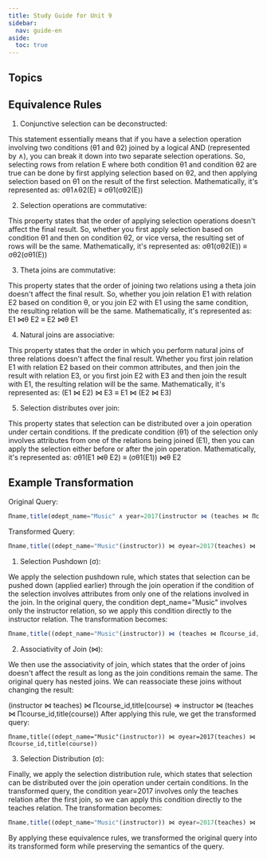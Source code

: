 ```yaml
---
title: Study Guide for Unit 9
sidebar:
  nav: guide-en
aside:
  toc: true
---
```


## Topics

## Equivalence Rules


1. Conjunctive selection can be deconstructed:

This statement essentially means that if you have a selection operation involving two conditions (θ1 and θ2) joined by a logical AND (represented by ∧), you can break it down into two separate selection operations.
So, selecting rows from relation E where both condition θ1 and condition θ2 are true can be done by first applying selection based on θ2, and then applying selection based on θ1 on the result of the first selection.
Mathematically, it's represented as:
σθ1∧θ2(E) ≡ σθ1(σθ2(E))

2. Selection operations are commutative:

This property states that the order of applying selection operations doesn't affect the final result.
So, whether you first apply selection based on condition θ1 and then on condition θ2, or vice versa, the resulting set of rows will be the same.
Mathematically, it's represented as:
σθ1(σθ2(E)) ≡ σθ2(σθ1(E))

3. Theta joins are commutative:

This property states that the order of joining two relations using a theta join doesn't affect the final result.
So, whether you join relation E1 with relation E2 based on condition θ, or you join E2 with E1 using the same condition, the resulting relation will be the same.
Mathematically, it's represented as:
E1 ⋈θ E2 ≡ E2 ⋈θ E1

4. Natural joins are associative:

This property states that the order in which you perform natural joins of three relations doesn't affect the final result.
Whether you first join relation E1 with relation E2 based on their common attributes, and then join the result with relation E3, or you first join E2 with E3 and then join the result with E1, the resulting relation will be the same.
Mathematically, it's represented as:
(E1 ⋈ E2) ⋈ E3 ≡ E1 ⋈ (E2 ⋈ E3)

5. Selection distributes over join:

This property states that selection can be distributed over a join operation under certain conditions.
If the predicate condition (θ1) of the selection only involves attributes from one of the relations being joined (E1), then you can apply the selection either before or after the join operation.
Mathematically, it's represented as:
σθ1(E1 ⋈θ E2) ≡ (σθ1(E1)) ⋈θ E2


## Example Transformation

Original Query:

```javascript
Πname,title(σdept_name="Music" ∧ year=2017(instructor ⋈ (teaches ⋈ Πcourse_id,title(course))))
```
Transformed Query:
```javascript
Πname,title((σdept_name="Music"(instructor)) ⋈ σyear=2017(teaches) ⋈ Πcourse_id,title(course))
```



1. Selection Pushdown (σ):

We apply the selection pushdown rule, which states that selection can be pushed down (applied earlier) through the join operation if the condition of the selection involves attributes from only one of the relations involved in the join.
In the original query, the condition dept_name="Music" involves only the instructor relation, so we apply this condition directly to the instructor relation.
The transformation becomes:
```javascript
Πname,title((σdept_name="Music"(instructor)) ⋈ (teaches ⋈ Πcourse_id,title(course)))
```

2. Associativity of Join (⋈):

We then use the associativity of join, which states that the order of joins doesn't affect the result as long as the join conditions remain the same.
The original query has nested joins. We can reassociate these joins without changing the result:

(instructor ⋈ teaches) ⋈ Πcourse_id,title(course)  =>  instructor ⋈ (teaches ⋈ Πcourse_id,title(course))
After applying this rule, we get the transformed query:

```javascriot
Πname,title((σdept_name="Music"(instructor)) ⋈ σyear=2017(teaches) ⋈ Πcourse_id,title(course))
```

3. Selection Distribution (σ):

Finally, we apply the selection distribution rule, which states that selection can be distributed over the join operation under certain conditions.
In the transformed query, the condition year=2017 involves only the teaches relation after the first join, so we can apply this condition directly to the teaches relation.
The transformation becomes:
```javascript
Πname,title((σdept_name="Music"(instructor)) ⋈ σyear=2017(teaches) ⋈ Πcourse_id,title(course))
```
By applying these equivalence rules, we transformed the original query into its transformed form while preserving the semantics of the query. 